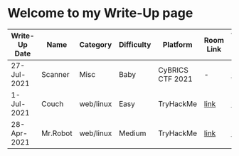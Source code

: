 # Welcome to my Write-Up page

|Write-Up Date|Name|Category|Difficulty|Platform|Room Link|Write-Up Link|
|-------------|----|--------|----------|--------|---------|------------|
|27-Jul-2021|Scanner|Misc|Baby|CyBRICS CTF 2021|-|[link](CTF/CyBRICS_2021/Scanner/README.md)|
|1-Jul-2021|Couch|web/linux|Easy|TryHackMe|<a href="https://tryhackme.com/room/couch" target="_blank">link</a>|[link](TryHackMe/Couch/README.md)|
|28-Apr-2021|Mr.Robot|web/linux|Medium|TryHackMe|<a href="https://tryhackme.com/room/mrrobot" target="_blank">link</a>|[link](TryHackMe/MrRobot/README.md)|
